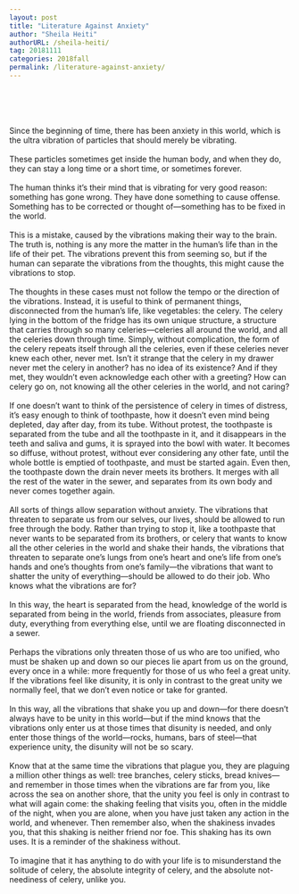 ```yaml
---
layout: post
title: "Literature Against Anxiety"
author: "Sheila Heiti"
authorURL: /sheila-heiti/
tag: 20181111
categories: 2018fall
permalink: /literature-against-anxiety/
---
```


<br><br>
<br><br>
Since the beginning of time, there has been anxiety in this world, which is the ultra vibration of particles that should merely be vibrating.
<br>
<br>
These particles sometimes get inside the human body, and when they do, they can stay a long time or a short time, or sometimes forever.
<br>
<br>
The human thinks it’s their mind that is vibrating for very good reason: something has gone wrong. They have done something to cause offense. Something has to be corrected or thought of—something has to be fixed in the world.
<br>
<br>
This is a mistake, caused by the vibrations making their way to the brain. The truth is, nothing is any more the matter in the human’s life than in the life of their pet. The vibrations prevent this from seeming so, but if the human can separate the vibrations from the thoughts, this might cause the vibrations to stop.
<br>
<br>
The thoughts in these cases must not follow the tempo or the direction of the vibrations. Instead, it is useful to think of permanent things, disconnected from the human’s life, like vegetables: the celery. The celery lying in the bottom of the fridge has its own unique structure, a structure that carries through so many celeries—celeries all around the world, and all the celeries down through time. Simply, without complication, the form of the celery repeats itself through all the celeries, even if these celeries never knew each other, never met. Isn’t it strange that the celery in my drawer never met the celery in another? has no idea of its existence? And if they met, they wouldn’t even acknowledge each other with a greeting? How can celery go on, not knowing all the other celeries in the world, and not caring?
<br>
<br>
If one doesn’t want to think of the persistence of celery in times of distress, it’s easy enough to think of toothpaste, how it doesn’t even mind being depleted, day after day, from its tube. Without protest, the toothpaste is separated from the tube and all the toothpaste in it, and it disappears in the teeth and saliva and gums, it is sprayed into the bowl with water. It becomes so diffuse, without protest, without ever considering any other fate, until the whole bottle is emptied of toothpaste, and must be started again. Even then, the toothpaste down the drain never meets its brothers. It merges with all the rest of the water in the sewer, and separates from its own body and never comes together again.
<br>
<br>
All sorts of things allow separation without anxiety. The vibrations that threaten to separate us from our selves, our lives, should be allowed to run free through the body. Rather than trying to stop it, like a toothpaste that never wants to be separated from its brothers, or celery that wants to know all the other celeries in the world and shake their hands, the vibrations that threaten to separate one’s lungs from one’s heart and one’s life from one’s hands and one’s thoughts from one’s family—the vibrations that want to shatter the unity of everything—should be allowed to do their job. Who knows what the vibrations are for?
<br>
<br>
In this way, the heart is separated from the head, knowledge of the world is separated from being in the world, friends from associates, pleasure from duty, everything from everything else, until we are floating disconnected in a sewer.
<br>
<br>
Perhaps the vibrations only threaten those of us who are too unified, who must be shaken up and down so our pieces lie apart from us on the ground, every once in a while: more frequently for those of us who feel a great unity. If the vibrations feel like disunity, it is only in contrast to the great unity we normally feel, that we don’t even notice or take for granted.
<br>
<br>
In this way, all the vibrations that shake you up and down—for there doesn’t always have to be unity in this world—but if the mind knows that the vibrations only enter us at those times that disunity is needed, and only enter those things of the world—rocks, humans, bars of steel—that experience unity, the disunity will not be so scary.
<br>
<br>
Know that at the same time the vibrations that plague you, they are plaguing a million other things as well: tree branches, celery sticks, bread knives—and remember in those times when the vibrations are far from you, like across the sea on another shore, that the unity you feel is only in contrast to what will again come: the shaking feeling that visits you, often in the middle of the night, when you are alone, when you have just taken any action in the world, and whenever. Then remember also, when the shakiness invades you, that this shaking is neither friend nor foe. This shaking has its own uses. It is a reminder of the shakiness without.
<br>
<br>
To imagine that it has anything to do with your life is to misunderstand the solitude of celery, the absolute integrity of celery, and the absolute not-neediness of celery, unlike you.
<br><br>
